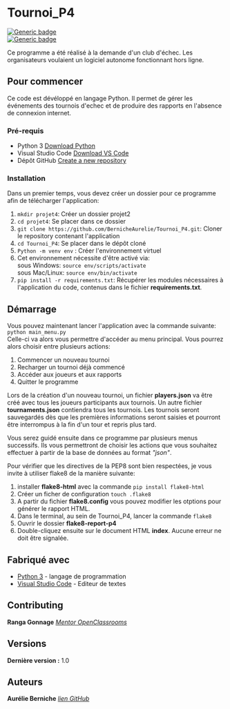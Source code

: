 # Tournoi_P4

[![Generic badge](https://img.shields.io/badge/MADE_WITH-PYTHON-blueviolet.svg)](https://shields.io/)   
[![Generic badge](https://img.shields.io/badge/APPROVED_BY-AURELIE_BERNICHE-blueviolet.svg)](https://shields.io/)

Ce programme a été réalisé à la demande d'un club d'échec. Les organisateurs voulaient un logiciel autonome fonctionnant hors ligne. 

## Pour commencer

Ce code est dévéloppé en langage Python. Il permet de gérer les événements des tournois d'echec et de produire des rapports en l'absence de connexion internet.

### Pré-requis

- Python 3  [Download Python](https://www.python.org/ftp/python/3.9.1/python-3.9.1-amd64.exe)  
- Visual Studio Code  [Download VS Code](https://code.visualstudio.com/)  
- Dépôt GitHub  [Create a new repository](https://github.com/new)

### Installation

Dans un premier temps, vous devez créer un dossier pour ce programme afin de télécharger l'application:  
1) ```mkdir projet4```: Créer un dossier projet2 
2) ```cd projet4```: Se placer dans ce dossier
3) ```git clone https://github.com/BernicheAurelie/Tournoi_P4.git```: Cloner le repository contenant l'application  
4) ```cd Tournoi_P4```: Se placer dans le dépôt cloné
5) ```Python -m venv env```  : Créer l'environnement virtuel
6) Cet environnement nécessite d'être activé via:  
sous Windows: ```source env/scripts/activate```  
sous Mac/Linux: ```source env/bin/activate```
7) ```pip install -r requirements.txt```: Récupérer les modules nécessaires à l'application du code, contenus dans le fichier **requirements.txt**.  

## Démarrage

Vous pouvez maintenant lancer l'application avec la commande suivante:  
```python main_menu.py```  
Celle-ci va alors vous permettre d'accéder au menu principal.
Vous pourrez alors choisir entre plusieurs actions:
1) Commencer un nouveau tournoi
2) Recharger un tournoi déjà commencé
3) Accéder aux joueurs et aux rapports
4) Quitter le programme

Lors de la création d'un nouveau tournoi, un fichier **players.json** va être créé avec tous les joueurs participants aux tournois.
Un autre fichier **tournaments.json** contiendra tous les tournois. Les tournois seront sauvegardés dès que les premières informations seront saisies et pourront être interrompus à la fin d'un tour et repris plus tard. 

Vous serez guidé ensuite dans ce programme par plusieurs menus successifs.
Ils vous permettront de choisir les actions que vous souhaitez effectuer à partir de la base de données au format *"json"*.

Pour vérifier que les directives de la PEP8 sont bien respectées, je vous invite à utiliser flake8 de la manière suivante:
1) installer **flake8-html** avec la commande ```pip install flake8-html```
2) Créer un ficher de configuration ```touch .flake8```
3) A partir du fichier **flake8.config** vous pouvez modifier les otptions pour générer le rapport HTML.
4) Dans le terminal, au sein de Tournoi_P4, lancer la commande ```flake8```
5) Ouvrir le dossier **flake8-report-p4**
6) Double-cliquez ensuite sur le document HTML **index**. Aucune erreur ne doit être signalée.


## Fabriqué avec

- [Python 3](https://www.python.org/ftp/python/3.9.1/python-3.9.1-amd64.exe) - langage de programmation
- [Visual Studio Code](https://code.visualstudio.com/) - Editeur de textes

## Contributing

**Ranga Gonnage** _[Mentor OpenClassrooms](https://openclassrooms.com/fr/)_

## Versions

**Dernière version :** 1.0

## Auteurs

**Aurélie Berniche** _[lien GitHub](https://github.com/BernicheAurelie)_
